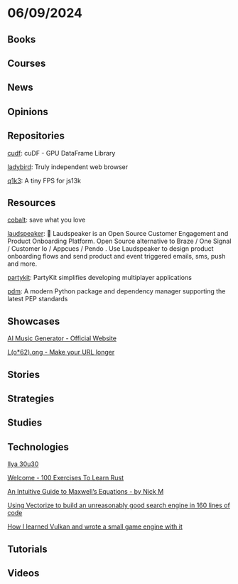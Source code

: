 # 06/09/2024

## Books

## Courses

## News

## Opinions

## Repositories
[cudf](https://github.com/rapidsai/cudf): cuDF - GPU DataFrame Library

[ladybird](https://github.com/LadybirdWebBrowser/ladybird): Truly independent web browser

[q1k3](https://github.com/phoboslab/q1k3): A tiny FPS for js13k

## Resources
[cobalt](https://github.com/imputnet/cobalt): save what you love

[laudspeaker](https://github.com/laudspeaker/laudspeaker): 📢 Laudspeaker is an Open Source Customer Engagement and Product Onboarding Platform. Open Source alternative to Braze / One Signal / Customer Io / Appcues / Pendo . Use Laudspeaker to design product onboarding flows and send product and event triggered emails, sms, push and more.

[partykit](https://github.com/partykit/partykit): PartyKit simplifies developing multiplayer applications

[pdm](https://github.com/pdm-project/pdm): A modern Python package and dependency manager supporting the latest PEP standards

## Showcases
[AI Music Generator - Official Website](https://www.udio.com/)

[L(o*62).ong - Make your URL longer](https://loooooooooooooooooooooooooooooooooooooooooooooooooooooooooooooo.ong/)

## Stories

## Strategies

## Studies

## Technologies
[Ilya 30u30](https://arc.net/folder/D0472A20-9C20-4D3F-B145-D2865C0A9FEE)

[Welcome - 100 Exercises To Learn Rust](https://rust-exercises.com/)

[An Intuitive Guide to Maxwell’s Equations - by Nick M](https://photonlines.substack.com/p/an-intuitive-guide-to-maxwells-equations)

[Using Vectorize to build an unreasonably good search engine in 160 lines of code](https://blog.partykit.io/posts/using-vectorize-to-build-search/)

[How I learned Vulkan and wrote a small game engine with it](https://edw.is/learning-vulkan/)

## Tutorials

## Videos
